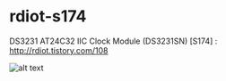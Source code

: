 # rdiot-s174
DS3231 AT24C32 IIC Clock Module (DS3231SN) [S174] : http://rdiot.tistory.com/108

![alt text](http://cfile1.uf.tistory.com/image/2473AB3957D4B447147DD5)
